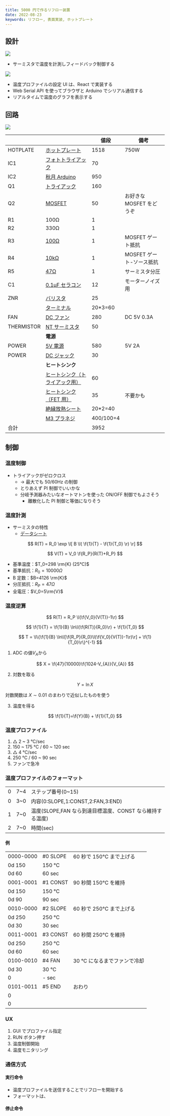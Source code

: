 ```yaml
---
title: 5000 円で作るリフロー装置
date: 2022-08-23
keywords: リフロー, 表面実装, ホットプレート
---
```


## 設計

![](img/about.dio.svg)

- サーミスタで温度を計測しフィードバック制御する

![](img/ui.dio.svg)

- 温度プロファイルの設定 UI は、React で実装する
- Web Serial API を使ってブラウザと Arduino でシリアル通信する
- リアルタイムで温度のグラフを表示する

## 回路

![](img/Circuit.png)

|            |                                                                                 | 値段      | 備考                     |
| ---------- | ------------------------------------------------------------------------------- | --------- | ------------------------ |
| HOTPLATE   | [ホットプレート](https://amzn.asia/d/dPVi2IT)                                   | 1518      | 750W                     |
| IC1        | [フォトトライアック](https://akizukidenshi.com/catalog/g/gI-07634/)             | 70        |                          |
| IC2        | [秋月 Arduino](https://akizukidenshi.com/catalog/g/gK-10347/)                   | 950       |                          |
| Q1         | [トライアック](https://akizukidenshi.com/catalog/g/gI-01017/)                   | 160       |                          |
| Q2         | [MOSFET](https://akizukidenshi.com/catalog/g/gI-15751/)                         | 50        | お好きな MOSFET をどうぞ |
| R1         | 100Ω                                                                            | 1         |                          |
| R2         | 330Ω                                                                            | 1         |                          |
| R3         | [100Ω](https://akizukidenshi.com/catalog/g/gR-25101/)                           | 1         | MOSFET ゲート抵抗        |
| R4         | [10kΩ](https://akizukidenshi.com/catalog/g/gR-25103/)                           | 1         | MOSFET ゲート-ソース抵抗 |
| R5         | [47Ω](https://akizukidenshi.com/catalog/g/gR-25470/)                            | 1         | サーミスタ分圧           |
| C1         | [0.1μF セラコン](https://akizukidenshi.com/catalog/g/gP-15927/)                 | 12        | モーターノイズ用         |
| ZNR        | [バリスタ](https://akizukidenshi.com/catalog/g/gP-12563/)                       | 25        |                          |
|            | [ターミナル](https://akizukidenshi.com/catalog/g/gP-01306/)                     | 20\*3=60  |                          |
| FAN        | [DC ファン](https://akizukidenshi.com/catalog/g/gP-16828/)                      | 280       | DC 5V 0.3A               |
| THERMISTOR | [NT サーミスタ](https://akizukidenshi.com/catalog/g/gP-11896/)                  | 50        |                          |
|            | **電源**                                                                        |           |                          |
| POWER      | [5V 電源](https://akizukidenshi.com/catalog/g/gM-11996/)                        | 580       | 5V 2A                    |
| POWER      | [DC ジャック](https://akizukidenshi.com/catalog/g/gC-09408/)                    | 30        |                          |
|            | **ヒートシンク**                                                                |           |                          |
|            | [ヒートシンク（トライアック用）](https://akizukidenshi.com/catalog/g/gP-05050/) | 60        |                          |
|            | [ヒートシンク（FET 用）](https://akizukidenshi.com/catalog/g/gP-05052/)         | 35        | 不要かも                 |
|            | [絶縁放熱シート](https://akizukidenshi.com/catalog/g/gP-12791/)                 | 20\*2=40  |                          |
|            | [M3 プラネジ](https://akizukidenshi.com/catalog/g/gP-10359/)                    | 400/100=4 |                          |
| 合計       |                                                                                 | 3952      |                          |

## 制御

### 温度制御

- トライアックがゼロクロス
  - → 最大でも 50/60Hz の制御
  - とりあえず PI 制御でいいかな
  - 分岐予測器みたいなオートマトンを使った ON/OFF 制御でもよさそう
    - 離散化した PI 制御と等価になりそう

### 温度計測

- サーミスタの特性
  - [データシート](https://www.semitec.co.jp/uploads/2021/11/nt_thermistor2015.pdf)

$$
R(T) = R_0 \exp \l[ B \l( \f{1}{T} - \f{1}{T_0} \r) \r]
$$

$$
V(T) = V_0 \f{R_P}{R(T)+R_P}
$$

- 基準温度：$T_0=298 \rm{K} (25°C)$
- 基準抵抗：$R_0=10000 \Omega$
- B 定数：$B=4126 \rm{K}$
- 分圧抵抗：$R_P=47 \Omega$
- 全電圧：$V_0=5\rm{V}$

### 温度逆算

$$
R(T) = R_P \l(\f{V_0}{V(T)}-1\r)
$$

$$
\f{1}{T} = \f{1}{B} \ln\l(\f{R(T)}{R_0}\r) + \f{1}{T_0}
$$

$$
T = \l\{\f{1}{B} \ln\l[\f{R_P}{R_0}\l(\f{V_0}{V(T)}-1\r)\r] + \f{1}{T_0}\r\}^{-1}
$$

1. ADC の値$V_A$から

$$
X = \f{47}{10000}\f{1024-V_{A}}{V_{A}}
$$

2. 対数を取る

$$
Y = \ln X
$$

対数関数は $X\sim 0.01$ のまわりで近似したものを使う

3. 温度を得る

$$
\f{1}{T}=\f{Y}{B} + \f{1}{T_0}
$$

### 温度プロファイル

1. △ 2 ~ 3 °C/sec
2. 150 ~ 175 °C / 60 ~ 120 sec
3. △ 4 °C/sec
4. 250 °C / 60 ~ 90 sec
5. ファンで急冷

### 温度プロファイルのフォーマット

|     |     |                                                          |
| --- | --- | -------------------------------------------------------- |
| 0   | 7~4 | ステップ番号(0~15)                                       |
| 0   | 3~0 | 内容(0:SLOPE,1:CONST,2:FAN,3:END)                        |
| 1   | 7~0 | 温度(SLOPE,FAN なら到達目標温度、CONST なら維持する温度) |
| 2   | 7~0 | 時間(sec)                                                |

#### 例

|           |          |                              |
| --------- | -------- | ---------------------------- |
| 0000-0000 | #0 SLOPE | 60 秒で 150°C まで上げる     |
| 0d 150    | 150 °C   |                              |
| 0d 60     | 60 sec   |                              |
| 0001-0001 | #1 CONST | 90 秒間 150°C を維持         |
| 0d 150    | 150 °C   |                              |
| 0d 90     | 90 sec   |                              |
| 0010-0000 | #2 SLOPE | 60 秒で 250°C まで上げる     |
| 0d 250    | 250 °C   |                              |
| 0d 30     | 30 sec   |                              |
| 0011-0001 | #3 CONST | 60 秒間 250°C を維持         |
| 0d 250    | 250 °C   |                              |
| 0d 60     | 60 sec   |                              |
| 0100-0010 | #4 FAN   | 30 °C になるまでファンで冷却 |
| 0d 30     | 30 °C    |                              |
| 0         | - sec    |                              |
| 0101-0011 | #5 END   | おわり                       |
| 0         |          |                              |
| 0         |          |                              |

### UX

1. GUI でプロファイル指定
2. RUN ボタン押す
3. 温度制御開始
4. 温度モニタリング

### 通信方式

#### 実行命令

- 温度プロファイルを送信することでリフローを開始する
- フォーマットは、

#### 停止命令

